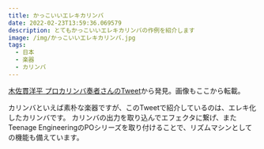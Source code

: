 ```yaml
---
title: かっこいいエレキカリンバ
date: 2022-02-23T13:59:36.069579
description: とてもかっこいいエレキカリンバの作例を紹介します
image: /img/かっこいいエレキカリンバ.jpg
tags:
  - 日本
  - 楽器
  - カリンバ
---
```

[木佐貫洋平 プロカリンバ奏者さんのTweet](https://twitter.com/LimbaTrip/status/1491699175444336640)から発見。画像もここから転載。

カリンバといえば素朴な楽器ですが、このTweetで紹介しているのは、エレキ化したカリンバです。
カリンバの出力を取り込んでエフェクタに繋げ、またTeenage EngineeringのPOシリーズを取り付けることで、リズムマシンとしての機能も備えています。



